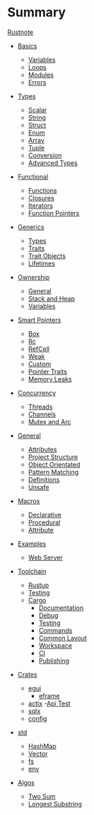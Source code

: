 # Summary
[Rustnote](rustnote.md)

- [Basics]()
	- [Variables](basics/variables.md)
	- [Loops](basics/loops.md)
	- [Modules](basics/modules.md)
	- [Errors](basics/errors.md)

- [Types]()
	- [Scalar](types/scalar.md)
	- [String](types/string.md)
	- [Struct](types/struct.md)
	- [Enum](types/enums.md)
	- [Array](types/array.md)
	- [Tuple](types/tuple.md)
	- [Conversion](types/conversions.md)
	- [Advanced Types](types/advanced.md)

- [Functional]()
	- [Functions](basics/functions.md)
	- [Closures](functional/closures.md)
	- [Iterators](functional/iterators.md)
	- [Function Pointers](functional/pointers.md)

- [Generics]()
	- [Types](generics/types.md)
	- [Traits](generics/traits.md)
	- [Trait Objects](generics/traitObjects.md)
	- [Lifetimes](generics/lifetimes.md)

- [Ownership]()
	- [General](ownership/general.md)
	- [Stack and Heap](ownership/stackHeap.md)
	- [Variables](ownership/variables.md)

- [Smart Pointers](smartPointers/index.md)
	- [Box](smartPointers/box.md)
	- [Rc](smartPointers/rc.md)
	- [RefCell](smartPointers/refCell.md)
	- [Weak](smartPointers/weak.md)
	- [Custom](smartPointers/custom.md)
	- [Pointer Traits](smartPointers/traits.md)
	- [Memory Leaks](smartPointers/leak.md)

- [Concurrency](concurrency/concurrency.md)
	- [Threads](concurrency/threads.md)
	- [Channels](concurrency/channels.md)
	- [Mutex and Arc](concurrency/mutex.md)

- [General]()
	- [Attributes](general/attributes.md)
	- [Project Structure](general/structure.md)
	- [Object Orientated](general/oop.md)
	- [Pattern Matching](general/patterns.md)
	- [Definitions](general/definitions.md)
	- [Unsafe](advanced/unsafe.md)

- [Macros]()
	- [Declarative](macros/declarative.md)
	- [Procedural](macros/procedural.md)
	- [Attribute](macros/attribute.md)

- [Examples]()
	- [Web Server](examples/webServer.md)

- [Toolchain]()
	- [Rustup](toolchain/rustup.md)
	- [Testing](toolchain/testing.md)
	- [Cargo](toolchain/cargo/cargo.md)
		- [Documentation](toolchain/cargo/documentation.md)
		- [Debug](toolchain/cargo/debug.md)
		- [Testing](toolchain/cargo/cargoTest.md)
		- [Commands](toolchain/cargo/commands.md)
		- [Common Layout](toolchain/cargo/commonLayout.md)
		- [Workspace](toolchain/cargo/workspace.md)
		- [CI](toolchain/cargo/ci.md)
		- [Publishing](toolchain/cargo/publishing.md)

- [Crates]() 
	- [egui](crates/egui/egui.md)
		- [eframe](crates/egui/eframe.md)
	- [actix](crates/actix/actix.md)
		-[Api Test](crates/actix/apiTest.md)
	- [sqlx](crates/sqlx.md)
	- [config](crates/config.md)
	<!-- - [rand](crates/rand.md)

	- [regex](crates/regex.md)
	- [Bevy](bevy/misc.md)
	- [xtask](crates/xtask.md) -->

<!-- - [godot](godot/compile.md) -->

- [std]()
	- [HashMap](std/collections/hashmap.md)
	- [Vector](types/vectors.md)
	- [fs](std/fs.md)
	- [env](std/env.md)


- [Algos]()
	- [Two Sum](algo/twosum.md)
	- [Longest Substring](algo/longest_substring.md)
